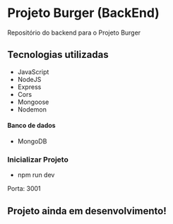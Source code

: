 # Projeto Burger (BackEnd)

Repositório do backend para o Projeto Burger

## Tecnologias utilizadas

- JavaScript
- NodeJS
- Express
- Cors
- Mongoose
- Nodemon

#### Banco de dados

- MongoDB

### Inicializar Projeto

- npm run dev

Porta: 3001

## Projeto ainda em desenvolvimento!
